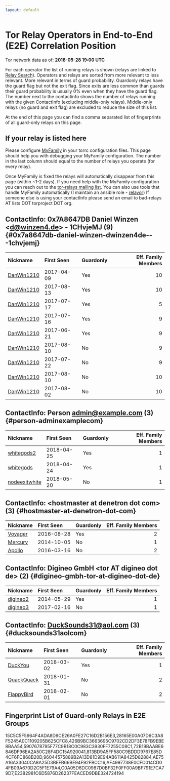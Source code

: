```yaml
---
layout: default
---
```



# Tor Relay Operators in End-to-End (E2E) Correlation Position

Tor network data as of: **2018-05-28 19:00 UTC**

For each operator the list of running relays is shown (relays are linked to [Relay Search](https://metrics.torproject.org/rs.html)).
Operators and relays are sorted from more relevant to less relevant. More relevant in terms of guard probability.
Guardonly relays have the guard flag but not the exit flag.
Since exits are less common than guards their guard probability is usually 0% even when they have the guard flag.
The number next to the contactinfo shows the number of relays running with the given ContactInfo (excluding middle-only relays).
Middle-only relays (no guard and exit flag) are excluded to reduce the size of this list.

At the end of this page you can find a comma separated list of fingerprints of all guard-only relays on this page.

## If your relay is listed here
Please configure [MyFamily](https://www.torproject.org/docs/tor-manual.html.en#MyFamily) in your torrc configuration files.
This page should help you with debugging your MyFamily configuration. The number in the last column should equal to the number of
relays you operate (for every relay).

Once MyFamily is fixed the relays will automatically disappear from this page (within ~1-2 days).
If you need help with the MyFamily configuration you can reach out to the
[tor-relays mailing list](https://lists.torproject.org/cgi-bin/mailman/listinfo/tor-relays).
You can also use tools that handle MyFamily automatically (I maintain an ansible role - 
[relayor](https://medium.com/@nusenu/deploying-tor-relays-with-ansible-6612593fa34d))
If someone else is using your contactInfo please send an email to bad-relays AT lists DOT torproject DOT org.


## ContactInfo: 0x7A8647DB Daniel Winzen &lt;d@winzen4.de&gt; - 1CHvjeMJ (9) {#0x7a8647db-daniel-winzen-dwinzen4de---1chvjemj}

| Nickname                                                                                              | First Seen   | Guardonly   |   Eff. Family Members |
|:------------------------------------------------------------------------------------------------------|:-------------|:------------|----------------------:|
| [DanWin1210](https://metrics.torproject.org/rs.html#details/15C5C5F5964F4ADA8D9CE26A0FE27C16D2B156E3) | 2017-04-09   | Yes         |                    10 |
| [DanWin1210](https://metrics.torproject.org/rs.html#details/813BD9A5FF580C9BDDD9767E85D4CF6FC868B20D) | 2017-08-13   | Yes         |                    10 |
| [DanWin1210](https://metrics.torproject.org/rs.html#details/5907678795F77C9B18C0C983C3930FF7255C08C1) | 2017-07-17   | Yes         |                     5 |
| [DanWin1210](https://metrics.torproject.org/rs.html#details/96044575889B2A13D81D9E94AB611A8425D82884) | 2017-07-16   | Yes         |                     9 |
| [DanWin1210](https://metrics.torproject.org/rs.html#details/E2382981C6D5876D26237FEACED9DBE324724194) | 2017-06-21   | Yes         |                     9 |
| [DanWin1210](https://metrics.torproject.org/rs.html#details/28A598AF03F9552B19B53ADAC80B4C1C51904B64) | 2017-08-10   | No          |                     9 |
| [DanWin1210](https://metrics.torproject.org/rs.html#details/3A32ADF351EEBD962944B9406AC2E9DE7E72F249) | 2017-07-22   | No          |                     9 |
| [DanWin1210](https://metrics.torproject.org/rs.html#details/67086EFCE53F0CB724B78C3254642EF3EA10D0D7) | 2017-08-10   | No          |                    10 |
| [DanWin1210](https://metrics.torproject.org/rs.html#details/AC1797B64DDD3CB9F1B9B248BA5493275E5F8E40) | 2017-08-02   | No          |                    10 |

## ContactInfo: Person admin@example.com (3) {#person-adminexamplecom}

| Nickname                                                                                                 | First Seen   | Guardonly   |   Eff. Family Members |
|:---------------------------------------------------------------------------------------------------------|:-------------|:------------|----------------------:|
| [whitegods2](https://metrics.torproject.org/rs.html#details/426B9BC3663695C9702CD2DF3E78FB9EBE8BAA54)    | 2018-04-25   | Yes         |                     1 |
| [whitegods](https://metrics.torproject.org/rs.html#details/28165E00A07D6C3A8F5245A0C1109205B625CFC8)     | 2018-04-24   | Yes         |                     1 |
| [nodeexitwhite](https://metrics.torproject.org/rs.html#details/E17023BCBD6E8656EC8CAAF56EBB4F638F1E49B2) | 2018-05-20   | No          |                     1 |

## ContactInfo: &lt;hostmaster at denetron dot com&gt; (3) {#hostmaster-at-denetron-dot-com}

| Nickname                                                                                           | First Seen   | Guardonly   |   Eff. Family Members |
|:---------------------------------------------------------------------------------------------------|:-------------|:------------|----------------------:|
| [Voyager](https://metrics.torproject.org/rs.html#details/AE75A16A33040CA8A25D3BEFB66BE94F92FBCC16) | 2016-08-28   | Yes         |                     2 |
| [Mercury](https://metrics.torproject.org/rs.html#details/484CEAF51A37EC992645FB6257B2EBC4AE20D9B7) | 2014-10-05   | No          |                     1 |
| [Apollo](https://metrics.torproject.org/rs.html#details/9A630383897133B05DB56532ECC91214CF195F68)  | 2016-03-16   | No          |                     2 |

## ContactInfo: Digineo GmbH &lt;tor AT digineo dot de&gt; (2) {#digineo-gmbh-tor-at-digineo-dot-de}

| Nickname                                                                                            | First Seen   | Guardonly   |   Eff. Family Members |
|:----------------------------------------------------------------------------------------------------|:-------------|:------------|----------------------:|
| [digineo2](https://metrics.torproject.org/rs.html#details/C0A05D6DC0987D0BF32F0FF00A9BF791E7CA79D7) | 2014-05-29   | Yes         |                     1 |
| [digineo3](https://metrics.torproject.org/rs.html#details/B21211A1A2C68F2D9E57E3C7AEAF4F04AFC10E7F) | 2017-02-16   | No          |                     1 |

## ContactInfo: DuckSounds31@aol.com (3) {#ducksounds31aolcom}

| Nickname                                                                                              | First Seen   | Guardonly   |   Eff. Family Members |
|:------------------------------------------------------------------------------------------------------|:-------------|:------------|----------------------:|
| [DuckYou](https://metrics.torproject.org/rs.html#details/AF4997738E0CFC014CD04FB09A670D2C5F1E79A4)    | 2018-03-02   | Yes         |                     1 |
| [QuackQuack](https://metrics.torproject.org/rs.html#details/1EE15139F389FDA24400239607CB4C0BE5DD8C76) | 2018-01-31   | No          |                     2 |
| [FlappyBird](https://metrics.torproject.org/rs.html#details/B00478C4CD2F3ACC7D6F02AF8033D2906673651F) | 2018-02-01   | No          |                     2 |


## Fingerprint List of Guard-only Relays in E2E Groups

15C5C5F5964F4ADA8D9CE26A0FE27C16D2B156E3,28165E00A07D6C3A8F5245A0C1109205B625CFC8,426B9BC3663695C9702CD2DF3E78FB9EBE8BAA54,5907678795F77C9B18C0C983C3930FF7255C08C1,72B19BAABE6846DF96EA2A50C28F4DC15A920041,813BD9A5FF580C9BDDD9767E85D4CF6FC868B20D,96044575889B2A13D81D9E94AB611A8425D82884,AE75A16A33040CA8A25D3BEFB66BE94F92FBCC16,AF4997738E0CFC014CD04FB09A670D2C5F1E79A4,C0A05D6DC0987D0BF32F0FF00A9BF791E7CA79D7,E2382981C6D5876D26237FEACED9DBE324724194